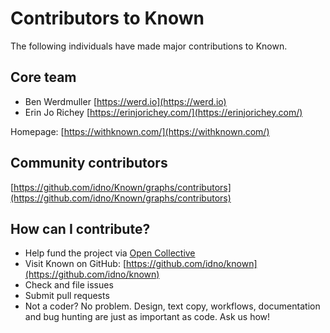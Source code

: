 # Contributors to Known

The following individuals have made major contributions to Known.

## Core team

* Ben Werdmuller [https://werd.io](https://werd.io)
* Erin Jo Richey [https://erinjorichey.com/](https://erinjorichey.com/)

Homepage: [https://withknown.com/](https://withknown.com/)

## Community contributors

[https://github.com/idno/Known/graphs/contributors](https://github.com/idno/Known/graphs/contributors)

## How can I contribute?

* Help fund the project via [Open Collective](https://opencollective.com/known)
* Visit Known on GitHub: [https://github.com/idno/known](https://github.com/idno/known)
* Check and file issues
* Submit pull requests
* Not a coder? No problem. Design, text copy, workflows, documentation and bug hunting are just as important as code. Ask us how!
